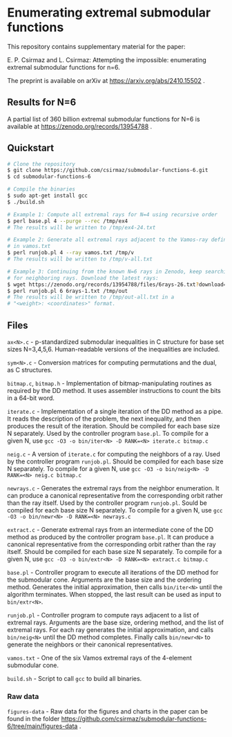 
# Enumerating extremal submodular functions

This repository contains
supplementary material for the paper:

E. P. Csirmaz and L. Csirmaz:
Attempting the impossible: enumerating extremal submodular functions for n=6.

The preprint is available on arXiv at https://arxiv.org/abs/2410.15502 .

## Results for N=6

A partial list of 360 billion extremal submodular functions for N=6 is available at
https://zenodo.org/records/13954788 .

## Quickstart

```bash
# Clone the repository
$ git clone https://github.com/csirmaz/submodular-functions-6.git
$ cd submodular-functions-6

# Compile the binaries
$ sudo apt-get install gcc
$ ./build.sh

# Example 1: Compute all extremal rays for N=4 using recursive order
$ perl base.pl 4 --purge --rec /tmp/ex4
# The results will be written to /tmp/ex4-24.txt

# Example 2: Generate all extremal rays adjacent to the Vamos-ray defined
# in vamos.txt
$ perl runjob.pl 4 --ray vamos.txt /tmp/v
# The results will be written to /tmp/v-all.txt

# Example 3: Continuing from the known N=6 rays in Zenodo, keep searching
# for neighboring rays. Download the latest rays:
$ wget https://zenodo.org/records/13954788/files/6rays-26.txt?download=1 -O 6rays-26.txt
$ perl runjob.pl 6 6rays-1.txt /tmp/out
# The results will be written to /tmp/out-all.txt in a
# "<weight>: <coordinates>" format.
```

## Files

`ax<N>.c` -  p-standardized submodular inequalities in C structure for base set
sizes N=3,4,5,6. Human-readable versions of the inequalities are included.

`sym<N>.c` - Conversion matrices for computing permutations and the dual, as
C structures.

`bitmap.c`, `bitmap.h` - Implementation of bitmap-manipulating routines as required by
the DD method. It uses assembler instructions to count the bits in a 64-bit word.

`iterate.c` - Implementation of a single iteration of the DD method as a pipe.
It reads the description of the problem, the next inequality, and then
produces the result of the iteration. Should be compiled for each
base size N separately. Used by the controller program `base.pl`.
To compile for a given N, use
`gcc -O3 -o bin/iter<N> -D RANK=<N> iterate.c bitmap.c`

`neig.c` - A version of `iterate.c` for computing the neighbors of a ray. Used by
the controller program `runjob.pl`. Should be compiled for each base
size N separately. To compile for a given N, use
`gcc -O3 -o bin/neig<N> -D RANK=<N> neig.c bitmap.c`

`newrays.c` - Generates the extremal rays from the neighbor enumeration. It can
produce a canonical representative from the corresponding orbit
rather than the ray itself. Used by the controller program `runjob.pl`.
Sould be compiled for each base size N separately. To compile for a given N, use
`gcc -O3 -o bin/newr<N> -D RANK=<N> newrays.c`

`extract.c` - Generate extremal rays from an intermediate cone of the DD method
as produced by the controller program `base.pl`. It can produce a
canonical representative from the corresponding orbit rather than
the ray itself. Should be compiled for each base size N separately.
To compile for a given N, use
`gcc -O3 -o bin/extr<N> -D RANK=<N> extract.c bitmap.c`

`base.pl` - Controller program to execute all iterations of the DD method for
the submodular cone. Arguments are the base size and the ordering
method. Generates the initial approximation, then calls `bin/iter<N>`
until the algorithm terminates. When stopped, the last result can be
used as input to `bin/extr<N>`. 

`runjob.pl` - Controller program to compute rays adjacent to a list of extremal
rays. Arguments are the base size, ordering method, and the list of
extremal rays. For each ray generates the initial approximation,
and calls `bin/neig<N>` until the DD method completes. Finally calls
`bin/newr<N>` to generate the neighbors or their canonical representatives.

`vamos.txt` - One of the six Vamos extremal rays of the 4-element submodular
cone.

`build.sh` - Script to call `gcc` to build all binaries.

### Raw data

`figures-data` - Raw data for the figures and charts in the paper can be found
in the folder https://github.com/csirmaz/submodular-functions-6/tree/main/figures-data .
